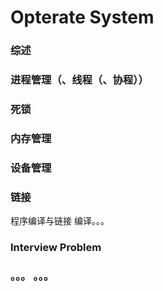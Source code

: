 # Opterate System

### 综述

### 进程管理（、线程（、协程））

### 死锁

### 内存管理

### 设备管理

### 链接

程序编译与链接
编译。。。


### Interview Problem


### 。。。 。。。





